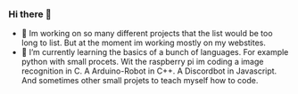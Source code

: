 ### Hi there 👋

<!--
**DMeurer/DMeurer** is a ✨ _special_ ✨ repository because its `README.md` (this file) appears on your GitHub profile.

Here are some ideas to get you started:

- 🔭 I’m currently working on ...
- 🌱 I’m currently learning ...
- 👯 I’m looking to collaborate on ...
- 🤔 I’m looking for help with ...
- 💬 Ask me about ...
- 📫 How to reach me: ...
- 😄 Pronouns: ...
- ⚡ Fun fact: ...
-->

- 🔭 Im working on so many different projects that the list would be too long to list. But at the moment im working mostly on my webstites.
- 🌱 I’m currently learning the basics of a bunch of languages. For example python with small procets. Wit the raspberry pi im coding a image recognition in C. A Arduino-Robot in C++. A Discordbot in Javascript. And sometimes other small projets to teach myself how to code.
